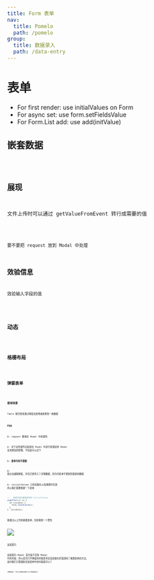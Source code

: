 ```yaml
---
title: Form 表单
nav:
  title: Pomelo
  path: /pomelo
group:
  title: 数据录入
  path: /data-entry
---
```


# 表单

- For first render: use initialValues on Form
- For async set: use form.setFieldsValue
- For Form.List add: use add(initValue)

## 嵌套数据

<code src="./demo/nest.tsx" />

## 展现

文件上传时可以通过 getValueFromEvent 转行成需要的值

<code src="./demo/basic.tsx" />

要不要把 request 放到 Modal 中处理

## 效验信息

效验输入字段的值

<code src="./demo/message.tsx" />

## 动态

<code src="./demo/dynamic.tsx" />

## 格栅布局

<code src="./demo/grid-form.tsx" />

## 弹窗表单

<code src="./demo/form-in-modal.tsx" />

### 使用场景

Table 我们经常通过弹窗去新增或者修改一条数据

### FQA

Q: request 要放在 Modal 中处理吗

A: 对于业务组件还是放在 Modal 中进行处理这样 Modal 复用更加的舒服，不信是可以试下

Q: **表单为何不更新**

Q: 我点击编辑弹窗，并且已经传入了详情数据，但为何表单不更新到最新的数据

A: initialValues 只有初始化以及重置时生效 所以我们需要重置一下表单

```js
//   弹窗开启是重置表单到 initialValues
useEffect(() => {
  if (visible) {
    form.resetFields();
  }
}, [visible]);
```

我通过以上代码重置表单，但却收到一个警告

![](https://cy-picgo.oss-cn-hangzhou.aliyuncs.com/use-form-warning.png)

这是因为

这是因为 Modal 首次是不渲染 Modal 中的内容，所以首次打开弹窗的时候表带还没初始化好就调用了重置表单的方法， 这时我们只需强制渲染表单中的内容就可以了

```
<Modal forceRender></Modal>
```
